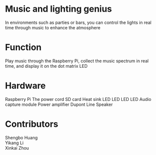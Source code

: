 # Music and lighting genius
In environments such as parties or bars, you can control the lights in real time through music to enhance the atmosphere
# Function
Play music through the Raspberry Pi, collect the music spectrum in real time, and display it on the dot matrix LED
# Hardware
Raspberry Pi
The power cord
SD card
Heat sink
LED
LED
LED
LED
Audio capture module
Power amplifier
Dupont Line
Speaker
# Contributors
Shengbo Huang  
Yikang Li  
Xinkai Zhou  

